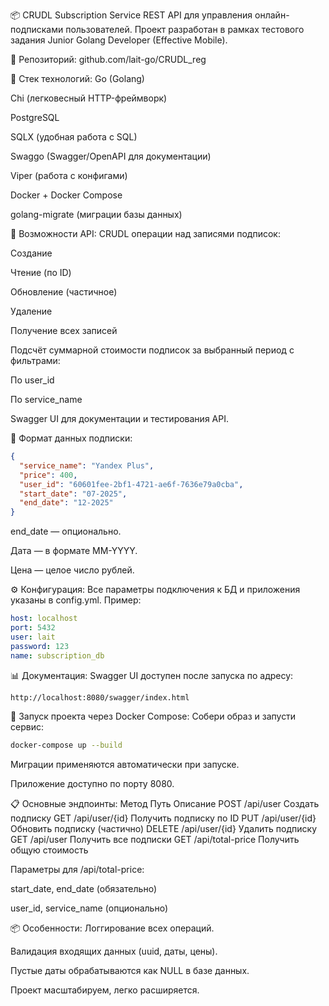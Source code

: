 📦 CRUDL Subscription Service
REST API для управления онлайн-подписками пользователей. Проект разработан в рамках тестового задания Junior Golang Developer (Effective Mobile).

🔗 Репозиторий: github.com/lait-go/CRUDL_reg

🚀 Стек технологий:
Go (Golang)

Chi (легковесный HTTP-фреймворк)

PostgreSQL

SQLX (удобная работа с SQL)

Swaggo (Swagger/OpenAPI для документации)

Viper (работа с конфигами)

Docker + Docker Compose

golang-migrate (миграции базы данных)

📑 Возможности API:
CRUDL операции над записями подписок:

Создание

Чтение (по ID)

Обновление (частичное)

Удаление

Получение всех записей

Подсчёт суммарной стоимости подписок за выбранный период с фильтрами:

По user_id

По service_name

Swagger UI для документации и тестирования API.

📁 Формат данных подписки:
```json
{
  "service_name": "Yandex Plus",
  "price": 400,
  "user_id": "60601fee-2bf1-4721-ae6f-7636e79a0cba",
  "start_date": "07-2025",
  "end_date": "12-2025"
}
```
end_date — опционально.

Дата — в формате MM-YYYY.

Цена — целое число рублей.

⚙️ Конфигурация:
Все параметры подключения к БД и приложения указаны в config.yml. Пример:

```yaml
host: localhost
port: 5432
user: lait
password: 123
name: subscription_db
```
📊 Документация:
Swagger UI доступен после запуска по адресу:

```bash
http://localhost:8080/swagger/index.html
```
🐳 Запуск проекта через Docker Compose:
Собери образ и запусти сервис:

```bash
docker-compose up --build
```
Миграции применяются автоматически при запуске.

Приложение доступно по порту 8080.

📋 Основные эндпоинты:
Метод	Путь	Описание
POST	/api/user	Создать подписку
GET	/api/user/{id}	Получить подписку по ID
PUT	/api/user/{id}	Обновить подписку (частично)
DELETE	/api/user/{id}	Удалить подписку
GET	/api/user	Получить все подписки
GET	/api/total-price	Получить общую стоимость

Параметры для /api/total-price:

start_date, end_date (обязательно)

user_id, service_name (опционально)

📦 Особенности:
Логгирование всех операций.

Валидация входящих данных (uuid, даты, цены).

Пустые даты обрабатываются как NULL в базе данных.

Проект масштабируем, легко расширяется.
